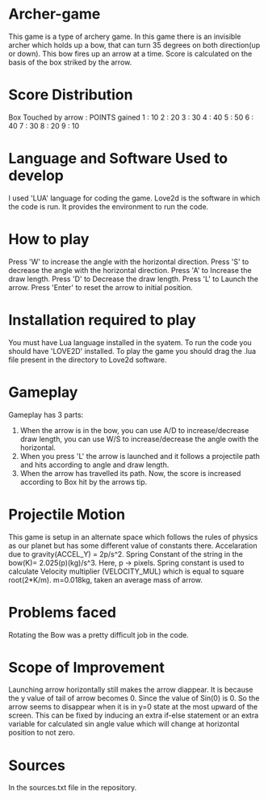 # Archer-game
This game is a type of archery game. In this game there is an invisible archer which holds up a bow, that can turn 35 degrees on both direction(up or down). This bow fires up an arrow at a time. Score is calculated on the basis of the box striked by the arrow. 

# Score Distribution
Box Touched by arrow : POINTS gained
                   1 : 10
                   2 : 20
                   3 : 30
                   4 : 40
                   5 : 50
                   6 : 40
                   7 : 30
                   8 : 20
                   9 : 10

# Language and Software Used to develop
I used 'LUA' language for coding the game. Love2d is the software in which the code is run. 
It provides the environment to run the code. 

# How to play

Press 'W' to increase the angle with the horizontal direction.
Press 'S' to decrease the angle with the horizontal direction.
Press 'A' to Increase the draw length.
Press 'D' to Decrease the draw length.
Press 'L' to Launch the arrow.
Press 'Enter' to reset the arrow to initial position.

# Installation required to play

You must have Lua language installed in the syatem.
To run the code you should have 'LOVE2D' installed. 
To play the game you should drag the .lua file present in the directory to Love2d software.

# Gameplay

Gameplay has 3 parts:
1) When the arrow is in the bow, you can use A/D to increase/decrease draw length, you can use W/S to increase/decrease the angle owith the horizontal.
2) When you press 'L' the arrow is launched and it follows a projectile path and hits according to angle and draw length.
3) When the arrow has travelled its path. Now, the score is increased according to Box hit by the arrows tip.

# Projectile Motion 

This game is setup in an alternate space which follows the rules of physics as our planet but has some different value of constants there.
Accelaration due to gravity(ACCEL_Y) = 2p/s^2.
Spring Constant of the string in the bow(K)= 2.025(p)(kg)/s^3. 
Here, p -> pixels.
Spring constant is used to calculate Velocity multiplier (VELOCITY_MUL) which is equal to square root(2*K/m).
 m=0.018kg, taken an average mass of arrow.

# Problems faced

Rotating the Bow was a pretty difficult job in the code.

# Scope of Improvement

Launching arrow horizontally still makes the arrow diappear. It is because the y value of tail of arrow becomes 0. Since the value of Sin(0) is 0. So the arrow seems to disappear when it is in y=0 state at the most upward of the screen. This can be fixed by inducing an extra if-else statement or an extra variable for calculated sin angle value which will change at horizontal position to not zero.

# Sources

In the sources.txt file in the repository.
